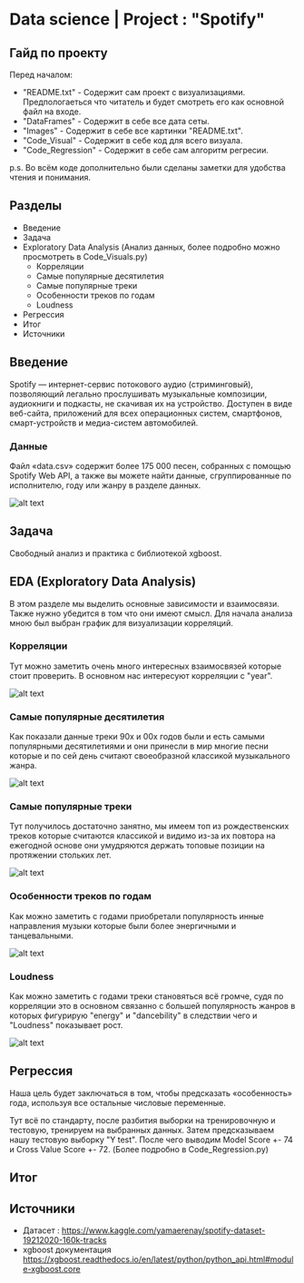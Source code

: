 # Data science | Project : "Spotify"

## Гайд по проекту

Перед началом:
- "README.txt" - Содержит сам проект с визуализациями. Предпологаеться что читатель и будет смотреть его как основной файл на входе.
- "DataFrames" - Содержит в себе все дата сеты.
- "Images" - Содержит в себе все картинки "README.txt".
- "Code_Visual" - Содержит в себе код для всего визуала.
- "Code_Regression" - Содержит в себе сам алгоритм регресии.

p.s. Во всём коде дополнительно были сделаны заметки для удобства чтения и понимания.

## Разделы

- Введение
- Задача
- Exploratory Data Analysis (Анализ данных, более подробно можно просмотреть в Code_Visuals.py)
  - Корреляции
  - Самые популярные десятилетия
  - Самые популярные треки
  - Особенности треков по годам
  - Loudness
- Регрессия
- Итог
- Источники

## Введение

Spotify — интернет-сервис потокового аудио (стриминговый), позволяющий легально прослушивать музыкальные композиции, аудиокниги и подкасты, не скачивая их на устройство. Доступен в виде веб-сайта, приложений для всех операционных систем, смартфонов, смарт-устройств и медиа-систем автомобилей. 

### Данные

Файл «data.csv» содержит более 175 000 песен, собранных с помощью Spotify Web API, а также вы можете найти данные, сгруппированные по исполнителю, году или жанру в разделе данных.

![alt text](https://github.com/Aettio/DS_Project_Spotify/blob/main/Images/Spotify_intro.jpg)

## Задача

Свободный анализ и практика с библиотекой xgboost.

## EDA (Exploratory Data Analysis)

В этом разделе мы выделить основные зависимости и взаимосвязи. Также нужно убедится в том что они имеют смысл. Для начала анализа мною был выбран график для визуализации корреляций.

### Корреляции

Тут можно заметить очень много интересных взаимосвязей которые стоит проверить. В основном нас интересуют корреляции с "year".

![alt text](https://github.com/Aettio/DS_Project_Spotify/blob/main/Images/Корреляции.png)

### Самые популярные десятилетия

Как показали данные треки 90х и 00х годов были и есть самыми популярными десятилетиями и они принесли в мир многие песни которые и по сей день считают своеобразной классикой музыкального жанра.

![alt text](https://github.com/Aettio/DS_Project_Spotify/blob/main/Images/Популярнгсть_по_десятилетиям.png)

### Самые популярные треки

Тут получилось достаточно занятно, мы имеем топ из рождественских треков которые считаются классикой и видимо из-за их повтора на ежегодной основе они умудряются держать топовые позиции на протяжении стольких лет.

![alt text](https://github.com/Aettio/DS_Project_Spotify/blob/main/Images/Самая_популярная_песня.png)

### Особенности треков по годам

Как можно заметить с годами приобретали популярность инные направления музыки которые были более энергичными и танцевальными.

![alt text](https://github.com/Aettio/DS_Project_Spotify/blob/main/Images/Особенности_по_year.jpeg)

### Loudness

Как можно заметить с годами треки становяться всё громче, судя по корреляции это в основном связанно с большей популярность жанров в которых фигурирую "energy" и "dancebility" в следствии чего и "Loudness" показывает рост.

![alt text](https://github.com/Aettio/DS_Project_Spotify/blob/main/Images/loudness_by_year.jpeg)

## Регрессия

Наша цель будет заключаться в том, чтобы предсказать «особенность» года, используя все остальные числовые переменные.

Тут всё по стандарту, после разбития выборки на тренировочную и тестовую, тренируем на выбранных данных. Затем предсказываем нашу тестовую выборку "Y test". После чего выводим Model Score +- 74 и Cross Value Score +- 72.
(Более подробно в Code_Regression.py)

## Итог

## Источники

- Датасет : https://www.kaggle.com/yamaerenay/spotify-dataset-19212020-160k-tracks
- xgboost документация https://xgboost.readthedocs.io/en/latest/python/python_api.html#module-xgboost.core
